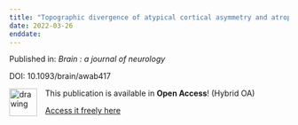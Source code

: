 ```yaml
---
title: "Topographic divergence of atypical cortical asymmetry and atrophy patterns in temporal lobe epilepsy."
date: 2022-03-26
enddate:
---
```


Published in: *Brain : a journal of neurology*

DOI: 10.1093/brain/awab417

<img src="https://upload.wikimedia.org/wikipedia/commons/thumb/7/77/Open_Access_logo_PLoS_transparent.svg/800px-Open_Access_logo_PLoS_transparent.svg.png" alt="drawing" width="50" align="left"/> &nbsp;&nbsp;&nbsp;This publication is available in **Open Access**! (Hybrid OA)

&nbsp;&nbsp;&nbsp;[Access it freely here](https://academic.oup.com/brain/article-pdf/145/4/1285/43811803/awab417.pdf
)

